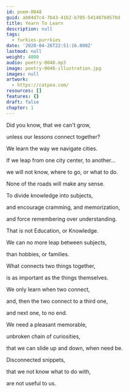 ```yaml
---
id: poem-0048
guid: ab04d7c4-7b43-41b2-b705-54148760570d
title: Yearn To Learn
description: null
tags:
  - furkies-purrkies
date: '2020-04-26T22:51:16.000Z'
lastmod: null
weight: 4800
audio: poetry-0048.mp3
image: poetry-0048-illustration.jpg
images: null
artwork:
  - https://catpea.com/
resources: []
features: {}
draft: false
chapter: 1
---
```


Did you know, that we can't grow,

unless our lessons connect together?

We learn the way we navigate cities.

If we leap from one city center, to another...

we will not know, where to go, or what to do.

None of the roads will make any sense.

To divide knowledge into subjects,

and encourage cramming, and memorization,

and force remembering over understanding.

That is not Education, or Knowledge.

We can no more leap between subjects,

than hobbies, or families.

What connects two things together,

is as important as the things themselves.

We only learn when two connect,

and, then the two connect to a third one,

and next one, to no end.

We need a pleasant memorable,

unbroken chain of curiosities,

that we can slide up and down, when need be.

Disconnected snippets,

that we not know what to do with,

are not useful to us.

